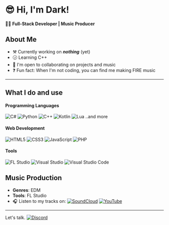 # 😎 Hi, I'm Dark!

🧑‍💻 **Full-Stack Developer | Music Producer**

## About Me

- ⚒️ Currently working on ***nothing*** (yet)
- 🕝 Learning C++
- 🚪 I'm open to collaborating on projects and music
- ❓ Fun fact: When I'm not coding, you can find me making FIRE music

---

## What I do and use

#### Programming Languages

![C#](https://img.shields.io/badge/-C%23-239120?logo=c&logoColor=white)
![Python](https://img.shields.io/badge/-Python-3776AB?logo=python&logoColor=white)
![C++](https://img.shields.io/badge/-C++-00599C?logo=c%2B%2B&logoColor=white)
![Kotlin](https://img.shields.io/badge/-Kotlin-0095D5?logo=kotlin&logoColor=white)
![Lua](https://img.shields.io/badge/-Lua-2C2D72?logo=lua&logoColor=white)
..and more

#### Web Development

![HTML5](https://img.shields.io/badge/-HTML5-E34F26?logo=html5&logoColor=white)
![CSS3](https://img.shields.io/badge/-CSS3-1572B6?logo=css3&logoColor=white)
![JavaScript](https://img.shields.io/badge/-JavaScript-F7DF1E?logo=javascript&logoColor=black)
![PHP](https://img.shields.io/badge/-PHP-777BB4?logo=php&logoColor=white)

#### Tools

![FL Studio](https://img.shields.io/badge/-FL%20Studio-F36F21?logo=flstudio&logoColor=white)
![Visual Studio](https://img.shields.io/badge/-Visual_Studio-5C2D91?logo=visual-studio&logoColor=white)
![Visual Studio Code](https://img.shields.io/badge/-VS_Code-007ACC?logo=visual-studio-code&logoColor=white)

## Music Production

- **Genres**: EDM
- **Tools**: FL Studio
- 🎧 Listen to my tracks on:
    [![SoundCloud](https://img.shields.io/badge/-SoundCloud-FF3300?logo=soundcloud&logoColor=white)](https://soundcloud.com/dark110)
    [![YouTube](https://img.shields.io/badge/YouTube-FF0000?logo=youtube&logoColor=white)](https://www.youtube.com/@darkmusic110)


---
Let's talk.
[![Discord](https://img.shields.io/badge/Discord-7289DA?logo=discord&logoColor=white)](https://discord.gg/QdHE8ymXhe)
